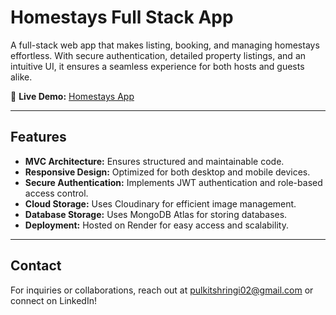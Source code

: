 # Homestays Full Stack App

A full-stack web app that makes listing, booking, and managing homestays effortless. With secure authentication, detailed property listings, and an intuitive UI, it ensures a seamless experience for both hosts and guests alike.

🔗 **Live Demo:** [Homestays App](https://homestays-app.onrender.com/listings)

---

## Features

- **MVC Architecture:** Ensures structured and maintainable code.
- **Responsive Design:** Optimized for both desktop and mobile devices.
- **Secure Authentication:** Implements JWT authentication and role-based access control.
- **Cloud Storage:** Uses Cloudinary for efficient image management.
- **Database Storage:** Uses MongoDB Atlas for storing databases.
- **Deployment:** Hosted on Render for easy access and scalability.

---

## Contact

For inquiries or collaborations, reach out at [pulkitshringi02@gmail.com](mailto:pulkitshringi02@gmail.com) or connect on LinkedIn!
